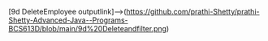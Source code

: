 [9d DeleteEmployee outputlink]-->(https://github.com/prathi-Shetty/prathi-Shetty-Advanced-Java--Programs-BCS613D/blob/main/9d%20Deleteandfilter.png)
